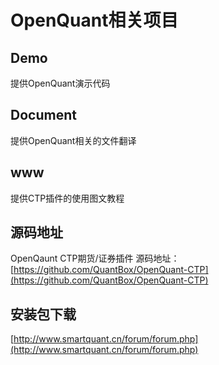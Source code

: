 # OpenQuant相关项目

## Demo
提供OpenQuant演示代码

## Document
提供OpenQuant相关的文件翻译

## www
提供CTP插件的使用图文教程

## 源码地址
OpenQaunt CTP期货/证券插件 源码地址：[https://github.com/QuantBox/OpenQuant-CTP](https://github.com/QuantBox/OpenQuant-CTP)

## 安装包下载
[http://www.smartquant.cn/forum/forum.php](http://www.smartquant.cn/forum/forum.php)
